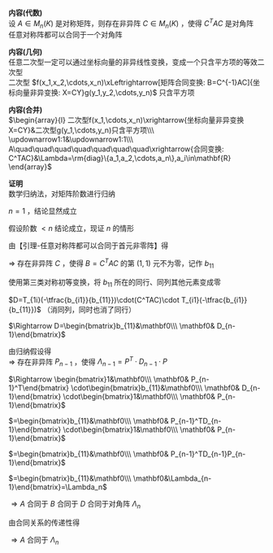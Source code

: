 **内容(代数)**    
设 $A\in M_n(K)$ 是对称矩阵，则存在非异阵 $C\in M_n(K)$ ，使得 $C^TAC$ 是对角阵    
任意对称阵都可以合同于一个对角阵    
    
**内容(几何)**    
任意二次型一定可以通过坐标向量的非异线性变换，变成一个只含平方项的等效二次型    
二次型 $f(x_1,x_2,\cdots,x_n)\xLeftrightarrow[矩阵合同变换: B=C^{-1}AC]{坐标向量非异变换: X=CY}g(y_1,y_2,\cdots,y_n)$ 只含平方项    
    
**内容(合并)**    
 $\begin{array}{l}    
二次型f(x_1,\cdots,x_n)\xrightarrow{坐标向量非异变换X=CY}&二次型g(y_1,\cdots,y_n)只含平方项\\\    
\updownarrow1:1&\updownarrow1:1\\\    
A\quad\quad\quad\quad\quad\quad\quad\xrightarrow{合同变换: C^TAC}&\Lambda=\rm{diag}\{a_1,a_2,\cdots,a_n\},a_i\in\mathbf{R}    
\end{array}$     
    
**证明**    
数学归纳法，对矩阵阶数进行归纳    
    
 $n=1$ ，结论显然成立    
    
假设阶数 $<n$ 结论成立，现证 $n$ 的情形    
    
由【引理-任意对称阵都可以合同于首元非零阵】得    
    
 $\Rightarrow$ 存在非异阵 $C$ ，使得 $B=C^TAC$ 的第 $(1,1)$ 元不为零，记作 $b_{11}$     
    
使用第三类对称初等变换，将 $b_{11}$ 所在的同行、同列其他元素变成零    
    
 $D=T_{1i}(-\tfrac{b_{i1}}{b_{11}})\cdot(C^TAC)\cdot T_{i1}(-\tfrac{b_{i1}}{b_{11}})$ （消同列，同时也消了同行）    
    
 $\Rightarrow D=\begin{bmatrix}b_{11}&\mathbf0\\\ \mathbf0& D_{n-1}\end{bmatrix}$     
    
由归纳假设得    
 $\Rightarrow$ 存在非异阵 $P_{n-1}$ ，使得 $\Lambda_{n-1}=P^T\cdot D_{n-1}\cdot P$     
    
 $\Rightarrow \begin{bmatrix}1&\mathbf0\\\ \mathbf0& P_{n-1}^T\end{bmatrix}    
\cdot\begin{bmatrix}b_{11}&\mathbf0\\\ \mathbf0& D_{n-1}\end{bmatrix}    
\cdot\begin{bmatrix}1&\mathbf0\\\ \mathbf0& P_{n-1}\end{bmatrix}$     
    
 $=\begin{bmatrix}b_{11}&\mathbf0\\\ \mathbf0& P_{n-1}^TD_{n-1}\end{bmatrix}    
\cdot\begin{bmatrix}1&\mathbf0\\\ \mathbf0& P_{n-1}\end{bmatrix}$     
    
 $=\begin{bmatrix}b_{11}&\mathbf0\\\ \mathbf0& P_{n-1}^TD_{n-1}P_{n-1}\end{bmatrix}$     
    
 $=\begin{bmatrix}b_{11}&\mathbf0\\\ \mathbf0&\Lambda_{n-1}\end{bmatrix}=\Lambda_n$     
    
 $\Rightarrow A$ 合同于 $B$ 合同于 $D$ 合同于对角阵 $\Lambda_n$     
    
由合同关系的传递性得    
    
 $\Rightarrow A$ 合同于 $\Lambda_n$     
